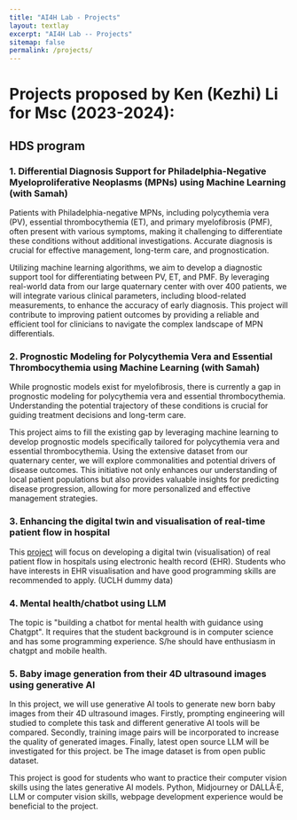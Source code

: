 ```yaml
---
title: "AI4H Lab - Projects"
layout: textlay
excerpt: "AI4H Lab -- Projects"
sitemap: false
permalink: /projects/
---
```

# Projects proposed by Ken (Kezhi) Li for Msc (2023-2024):

## HDS program

### 1. Differential Diagnosis Support for Philadelphia-Negative Myeloproliferative Neoplasms (MPNs) using Machine Learning (with Samah)
Patients with Philadelphia-negative MPNs, including polycythemia vera (PV), essential thrombocythemia (ET), and primary myelofibrosis (PMF), often present with various symptoms, making it challenging to differentiate these conditions without additional investigations. Accurate diagnosis is crucial for effective management, long-term care, and prognostication.

Utilizing machine learning algorithms, we aim to develop a diagnostic support tool for differentiating between PV, ET, and PMF. By leveraging real-world data from our large quaternary center with over 400 patients, we will integrate various clinical parameters, including blood-related measurements, to enhance the accuracy of early diagnosis. This project will contribute to improving patient outcomes by providing a reliable and efficient tool for clinicians to navigate the complex landscape of MPN differentials.

### 2. Prognostic Modeling for Polycythemia Vera and Essential Thrombocythemia using Machine Learning (with Samah)
While prognostic models exist for myelofibrosis, there is currently a gap in prognostic modeling for polycythemia vera and essential thrombocythemia. Understanding the potential trajectory of these conditions is crucial for guiding treatment decisions and long-term care.

This project aims to fill the existing gap by leveraging machine learning to develop prognostic models specifically tailored for polycythemia vera and essential thrombocythemia. Using the extensive dataset from our quaternary center, we will explore commonalities and potential drivers of disease outcomes. This initiative not only enhances our understanding of local patient populations but also provides valuable insights for predicting disease progression, allowing for more personalized and effective management strategies.

### 3. Enhancing the digital twin and visualisation of real-time patient flow in hospital
This [project](https://github.com/CorsixTH/CorsixTH) will focus on developing a digital twin (visualisation) of real patient flow in hospitals using electronic health record (EHR).
Students who have interests in EHR visualisation and have good programming skills are recommended to apply. (UCLH dummy data)


### 4. Mental health/chatbot using LLM
The topic is "building a chatbot for mental health with guidance using Chatgpt". It requires that the student background is in computer science and has some programming experience. S/he should have enthusiasm in chatgpt and mobile health. 

### 5. Baby image generation from their 4D ultrasound images using generative AI
In this project, we will use generative AI tools to generate new born baby images from their 4D ultrasound images. Firstly, prompting engineering will studied to complete this task and different generative AI tools will be compared. Secondly, training image pairs will be incorporated to increase the quality of generated images. Finally, latest open source LLM will be investigated for this project. be The image dataset is from open public dataset. 

This project is good for students who want to practice their computer vision skills using the lates generative AI models. Python, Midjourney or DALLÂ·E, LLM or computer vision skills, webpage development experience would be beneficial to the project. 



<!-- # Projects proposed by Ken (Kezhi) Li for Msc (2022-2023):

## HDS program

### 1. Personalised glucose estimation using physiological data (Shad data & oiho2020 data)
In this project, we will investigate how accurate can we estimate glucose data using retrospective data and real-time physiological data only. Students who have good machine learning & python skills are recommended to apply.

### 2. Glucose imputation from sparse measurements using AI (GP and GAN)
In this project, based on previous work we will continue to work on glucose imputation from sparse measurements (several times per day) using artificial intelligence algorithms, especially gaussian process, generative adversarial network (GAN) and other methods. Students who have good machine learning & python skills are recommended to apply.

### 3. Digital twin and visualisation of real patient flow in hospital
This [project](https://github.com/CorsixTH/CorsixTH) will focus on developing a digital twin (visualisation) of real patient flow in hospitals using electronic health record (EHR).
Students who have interests in EHR visualisation and have good programming skills are recommended to apply. (UCLH dummy data)

## HI program
### Web 3.0 in healthcare: future of health informatics?  (optional: add app development) 
In this project we will investigate and try to answer the following questions:
1. review of health 3: web 3 in healthcare
2. blockchain and DeFi in healthcare
3. apps development using healthcare data (option1: can develop an app e.g. insulin advisor; option2: a questionnaire about applications of healthcare 3) 
4. future of health informatics?
 -->
